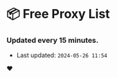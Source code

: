 # :package: Free Proxy List
### Updated every 15 minutes.

- Last updated: `2024-05-26 11:54`

:heart:
